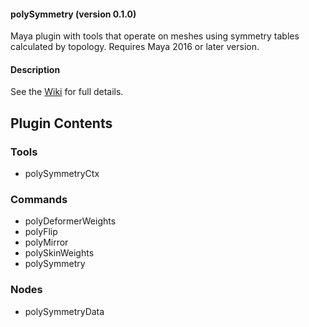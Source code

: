 #### polySymmetry (version 0.1.0)
Maya plugin with tools that operate on meshes using symmetry tables calculated by topology. Requires Maya 2016 or later version.

#### Description
See the [Wiki](https://github.com/yantor3d/polySymmetry/wiki) for full details.

## Plugin Contents
### Tools
- polySymmetryCtx

### Commands
- polyDeformerWeights
- polyFlip
- polyMirror
- polySkinWeights
- polySymmetry

### Nodes
- polySymmetryData
